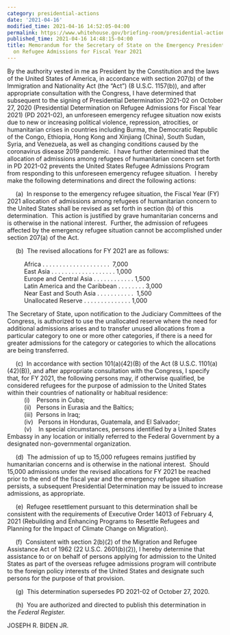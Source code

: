 ```yaml
---
category: presidential-actions
date: '2021-04-16'
modified_time: 2021-04-16 14:52:05-04:00
permalink: https://www.whitehouse.gov/briefing-room/presidential-actions/2021/04/16/memorandum-for-the-secretary-of-state-on-the-emergency-presidential-determination-on-refugee-admissions-for-fiscal-year-2021/
published_time: 2021-04-16 14:48:15-04:00
title: Memorandum for the Secretary of State on the Emergency Presidential Determination
  on Refugee Admissions for Fiscal Year 2021
---
```

 
By the authority vested in me as President by the Constitution and the
laws of the United States of America, in accordance with section 207(b)
of the Immigration and Nationality Act (the “Act”) (8 U.S.C. 1157(b)),
and after appropriate consultation with the Congress, I have determined
that subsequent to the signing of Presidential Determination 2021-02 on
October 27, 2020 (Presidential Determination on Refugee Admissions for
Fiscal Year 2021) (PD 2021-02), an unforeseen emergency refugee
situation now exists due to new or increasing political violence,
repression, atrocities, or humanitarian crises in countries including
Burma, the Democratic Republic of the Congo, Ethiopia, Hong Kong and
Xinjiang (China), South Sudan, Syria, and Venezuela, as well as changing
conditions caused by the coronavirus disease 2019 pandemic.  I have
further determined that the allocation of admissions among refugees of
humanitarian concern set forth in PD 2021-02 prevents the United States
Refugee Admissions Program from responding to this unforeseen emergency
refugee situation.  I hereby make the following determinations and
direct the following actions:  
  
     (a)  In response to the emergency refugee situation, the Fiscal
Year (FY) 2021 allocation of admissions among refugees of humanitarian
concern to the United States shall be revised as set forth in section
(b) of this determination.  This action is justified by grave
humanitarian concerns and is otherwise in the national interest.
 Further, the admission of refugees affected by the emergency refugee
situation cannot be accomplished under section 207(a) of the Act.  
  
     (b)  The revised allocations for FY 2021 are as follows:  
  
          Africa . . . . . . . . . . . . . . . . . . . .  7,000  
          East Asia . . . . . . . . . . . . . . . . . . . 1,000  
          Europe and Central Asia . . . . . . . . . . . . 1,500  
          Latin America and the Caribbean . . . . . . . . 3,000  
          Near East and South Asia . . . . . . . . . . .  1,500  
          Unallocated Reserve . . . . . . . . . . . . . . 1,000  
  
The Secretary of State, upon notification to the Judiciary Committees of
the Congress, is authorized to use the unallocated reserve where the
need for additional admissions arises and to transfer unused allocations
from a particular category to one or more other categories, if there is
a need for greater admissions for the category or categories to which
the allocations are being transferred.  
  
     (c)  In accordance with section 101(a)(42)(B) of the Act (8 U.S.C.
1101(a)(42)(B)), and after appropriate consultation with the Congress, I
specify that, for FY 2021, the following persons may, if otherwise
qualified, be considered refugees for the purpose of admission to the
United States within their countries of nationality or habitual
residence:  
          (i)    Persons in Cuba;  
          (ii)   Persons in Eurasia and the Baltics;  
          (iii)  Persons in Iraq;   
          (iv)   Persons in Honduras, Guatemala, and El Salvador;  
          (v)    In special circumstances, persons identified by a
United States Embassy in any location or initially referred to the
Federal Government by a designated non-governmental organization.  
  
     (d)  The admission of up to 15,000 refugees remains justified by
humanitarian concerns and is otherwise in the national interest.  Should
15,000 admissions under the revised allocations for FY 2021 be reached
prior to the end of the fiscal year and the emergency refugee situation
persists, a subsequent Presidential Determination may be issued to
increase admissions, as appropriate.

     (e)  Refugee resettlement pursuant to this determination shall be
consistent with the requirements of Executive Order 14013 of February 4,
2021 (Rebuilding and Enhancing Programs to Resettle Refugees and
Planning for the Impact of Climate Change on Migration).

     (f)  Consistent with section 2(b)(2) of the Migration and Refugee
Assistance Act of 1962 (22 U.S.C. 2601(b)(2)), I hereby determine that
assistance to or on behalf of persons applying for admission to the
United States as part of the overseas refugee admissions program will
contribute to the foreign policy interests of the United States and
designate such persons for the purpose of that provision.  

     (g)  This determination supersedes PD 2021-02 of October 27, 2020.

     (h)  You are authorized and directed to publish this determination
in the *Federal Register.*

JOSEPH R. BIDEN JR.
